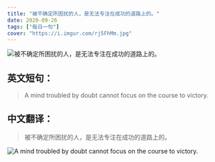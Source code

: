 ```yaml
---
title: "被不确定所困扰的人，是无法专注在成功的道路上的。"
date: 2020-09-26
tags: ["每日一句"]
cover: "https://i.imgur.com/rj5FhMm.jpg"
---
```


![被不确定所困扰的人，是无法专注在成功的道路上的。](https://i.imgur.com/BZwf7YP.jpg)

## 英文短句：
> A mind troubled by doubt cannot focus on the course to victory.

<!--more-->

## 中文翻译：
> 被不确定所困扰的人，是无法专注在成功的道路上的。

![A mind troubled by doubt cannot focus on the course to victory.](https://i.imgur.com/32LLgST.jpg)

